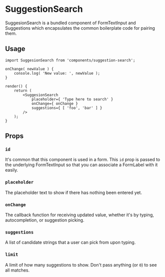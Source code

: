 SuggestionSearch
================

SuggesionSearch is a bundled component of FormTextInput and Suggestions which encapsulates the common boilerplate code for pairing them.

## Usage

```es6
import SuggesionSearch from 'components/suggestion-search';

onChange( newValue ) {
	console.log( 'New value: ', newValue );
}

render() {
	return (
		<SuggesionSearch
			placeholder={ 'Type here to search' }
			onChange={ onChange }
			suggestions={ [ 'foo', 'bar' ] }
		/>
	);
}

```

## Props

### `id`
It's common that this component is used in a form. This `id` prop is passed to the underlying FormTextInput so that you can associate a FormLabel with it easily.


### `placeholder`
The placeholder text to show if there has nothing been entered yet.

### `onChange`
The callback function for receiving updated value, whether it's by typing, autocompletion, or suggestion picking.

### `suggestions`
A list of candidate strings that a user can pick from upon typing.

### `limit`
A limit of how many suggestions to show. Don't pass anything (or `0`) to see all matches.